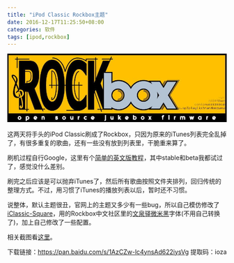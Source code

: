 ```yaml
---
title: "iPod Classic Rockbox主题"
date: 2016-12-17T11:25:50+08:00
categories: 软件
tags: [ipod,rockbox]
---
```


![](/uploads/2016/12/rockbox.jpg)

这两天将手头的iPod Classic刷成了Rockbox，只因为原来的iTunes列表完全乱掉了，有很多重复的歌曲，还有一些没有放到列表里，干脆重来算了。

刷机过程自行Google，这里有个[简单的英文版教程](https://files.freemyipod.org/~user890104/bootloader-ipodclassic.html)，其中stable和beta我都试过了，感觉没什么差别。

刷完之后应该是可以抛弃iTunes了，然后所有歌曲按照文件夹排列，回归传统的整理方式。不过，用习惯了iTunes的播放列表以后，暂时还不习惯。

说整体，默认主题很丑，官网上的主题又多少有一些bug，所以自己模仿修改了[iClassic-Square](http://themes.rockbox.org/index.php?themeid=1311&target=ipod6g)，用的Rockbox中文社区里的[文泉驿微米黑](http://wenq.org/wqy2/index.cgi?MicroHei)字体(不用自己转换了)，加上自己修改了一些配置。

相关截图看[这里](http://themes.rockbox.org/index.php?themeid=1311&target=ipod6g)。

下载链接：<https://pan.baidu.com/s/1AzCZw-lc4ynsAd622iysVg> 提取码：ioza
